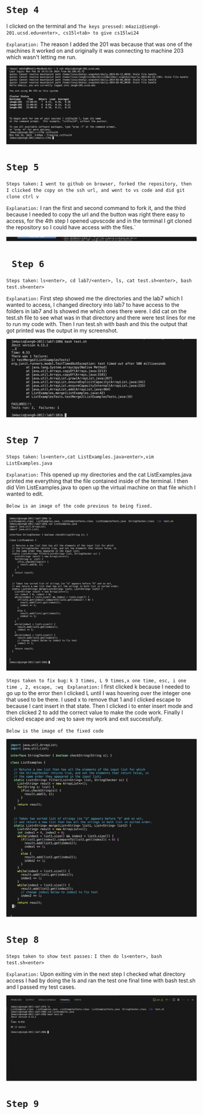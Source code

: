  # `Step 4`
I clicked on the terminal and 
`The keys pressed:` `m4aziz@ieng6-201.ucsd.edu<enter>, cs15l<tab> to give cs15lwi24`

`Explanation:` The reason I added the 201 was because that was one of the machines it worked on and originally it was connecting to machine 203 which wasn't letting me run.

![image](Step4)

# `Step 5`
`Steps taken:` `I went to github on browser, forked the repository, then I clicked the copy on the ssh url, and went to vs code and did git clone ctrl v`

`Explanation:` I ran the first and second command to fork it, and the third because I needed to copy the url and the button was right there easy to access, for the 4th step I opened upvscode and in the terminal I git cloned the repository so I could have access with the files.`

![image](Step5)

# ` Step 6`
`Steps taken:` `ls<enter>, cd lab7/<enter>, ls, cat test.sh<enter>, bash test.sh<enter>`

`Explanation:` First step showed me the directories and the lab7 which I wanted to access, I changed directory into lab7 to have access to the folders in lab7 and ls showed me which ones there were. I did cat on the test.sh file to see what was in that directory and there were test lines for me to run my code with. Then I run test.sh with bash and this the output that got printed was the output in my screenshot.

![image](Step6)

# `Step 7`
`Steps taken:` `ls<enter>,cat ListExamples.java<enter>,vim ListExamples.java`

`Explanation:` This opened up my directories and the cat ListExamples.java printed me everything that the file contained inside of the terminal. I then did Vim ListExamples.java to open up the virtual machine on that file which I wanted to edit.

`Below is an image of the code previous to being fixed.`

![image](Step7failingOutput)

`Steps taken to fix bug:` `k 3 times, L 9 times,x one time, esc, i one time , 2, escape, :wq`
`
Explanation:` I first clicked k because I needed to go up to the error then I clicked L until I was hovering over the integer one that used to be there. I used x to remove that 1 and I clicked escape to because I cant insert in that state. Then I clicked i to enter insert mode and then clicked 2 to add the correct value to make the code work. Finally I clicked escape and :wq to save my work and exit successfully.

`Below is the image of the fixed code`

![image](Step7fixedCode)


# `Step 8`
`Steps taken to show test passes:` `I then do ls<enter>, bash test.sh<enter>`

`Explanation:` Upon exiting vim in the next step I checked what directory access I had by doing the ls and ran the test one final time with bash test.sh and I passed my test cases.

![image](Step8passingTest)

# `Step 9`

